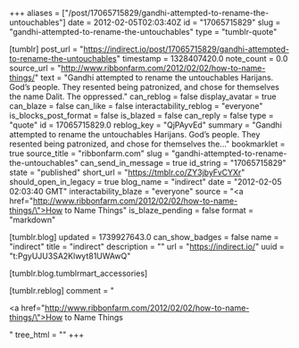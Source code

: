 +++
aliases = ["/post/17065715829/gandhi-attempted-to-rename-the-untouchables"]
date = 2012-02-05T02:03:40Z
id = "17065715829"
slug = "gandhi-attempted-to-rename-the-untouchables"
type = "tumblr-quote"

[tumblr]
post_url = "https://indirect.io/post/17065715829/gandhi-attempted-to-rename-the-untouchables"
timestamp = 1328407420.0
note_count = 0.0
source_url = "http://www.ribbonfarm.com/2012/02/02/how-to-name-things/"
text = "Gandhi attempted to rename the untouchables Harijans. God’s people. They resented being patronized, and chose for themselves the name Dalit. The oppressed."
can_reblog = false
display_avatar = true
can_blaze = false
can_like = false
interactability_reblog = "everyone"
is_blocks_post_format = false
is_blazed = false
can_reply = false
type = "quote"
id = 17065715829.0
reblog_key = "QjPAyvEd"
summary = "Gandhi attempted to rename the untouchables Harijans. God’s people. They resented being patronized, and chose for themselves the..."
bookmarklet = true
source_title = "ribbonfarm.com"
slug = "gandhi-attempted-to-rename-the-untouchables"
can_send_in_message = true
id_string = "17065715829"
state = "published"
short_url = "https://tmblr.co/ZY3jbyFvCYXr"
should_open_in_legacy = true
blog_name = "indirect"
date = "2012-02-05 02:03:40 GMT"
interactability_blaze = "everyone"
source = "<a href=\"http://www.ribbonfarm.com/2012/02/02/how-to-name-things/\">How to Name Things</a>"
is_blaze_pending = false
format = "markdown"

[tumblr.blog]
updated = 1739927643.0
can_show_badges = false
name = "indirect"
title = "indirect"
description = ""
url = "https://indirect.io/"
uuid = "t:PgyUJU3SA2Klwyt81UWAwQ"

[tumblr.blog.tumblrmart_accessories]

[tumblr.reblog]
comment = "<p><a href=\"http://www.ribbonfarm.com/2012/02/02/how-to-name-things/\">How to Name Things</a></p>"
tree_html = ""
+++
